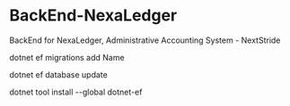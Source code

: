 # BackEnd-NexaLedger
BackEnd for NexaLedger, Administrative Accounting System - NextStride

dotnet ef migrations add Name

dotnet ef database update

dotnet tool install --global dotnet-ef

